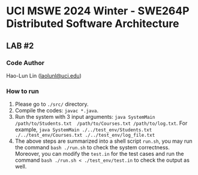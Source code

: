 # UCI MSWE 2024 Winter - SWE264P Distributed Software Architecture 

## LAB #2

### Code Author
Hao-Lun Lin (laolunl@uci.edu)

### How to run
1. Please go to ```./src/``` directory.
2. Compile the codes: ```javac *.java```.
3. Run the system with 3 input arguments: ```java SystemMain /path/to/Students.txt  /path/to/Courses.txt /path/to/log.txt```.
For example, ```java SystemMain ./../test_env/Students.txt ./../test_env/Courses.txt ./../test_env/log_file.txt```
4. The above steps are summarized into a shell script ```run.sh```, you may run the command ```bash ./run.sh``` to check the system correctness. Moreover, you can modify the ```test.in``` for the test cases and run the command ```bash ./run.sh < ./test_env/test.in``` to check the output as well.
